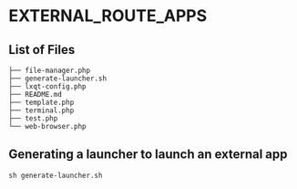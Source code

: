 # EXTERNAL_ROUTE_APPS

## List of Files 

```shell
├── file-manager.php
├── generate-launcher.sh
├── lxqt-config.php
├── README.md
├── template.php
├── terminal.php
├── test.php
└── web-browser.php

```


## Generating a launcher to launch an external app

```shell
sh generate-launcher.sh
```